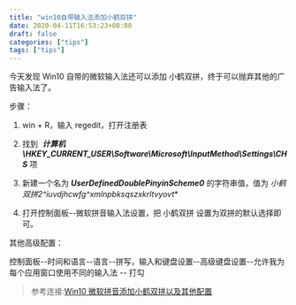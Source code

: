 ```yaml
---
title: "win10自带输入法添加小鹤双拼"
date: 2020-04-11T16:53:23+08:00
draft: false
categories: ["tips"]
tags: ["tips"]
---
```


今天发现 Win10 自带的微软输入法还可以添加 小鹤双拼，终于可以抛弃其他的广告输入法了。

步骤：

1. win + R，输入 regedit，打开注册表

2. 找到  ***计算机\HKEY_CURRENT_USER\Software\Microsoft\InputMethod\Settings\CHS*** 项

3. 新建一个名为 ***UserDefinedDoublePinyinScheme0*** 的字符串值，值为 ***小鹤双拼*2*^*iuvdjhcwfg^xmlnpbksqszxkrltvyovt***

4. 打开控制面板--微软拼音输入法设置，把 小鹤双拼 设置为双拼的默认选择即可。

其他高级配置：

控制面板--时间和语言--语言--拼写，输入和键盘设置--高级键盘设置--允许我为每个应用窗口使用不同的输入法 -- 打勾

> 参考连接:[Win10 微软拼音添加小鹤双拼以及其他配置](https://ifttl.com/add-flypy-to-win10-microsoft-pinyin-and-other-configuration)
